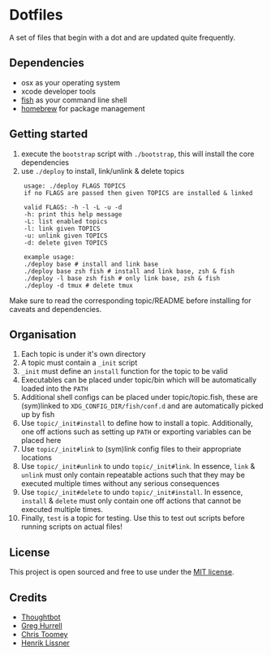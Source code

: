 # Dotfiles #

A set of files that begin with a dot and are updated quite frequently.

## Dependencies ##

- osx as your operating system
- xcode developer tools
- [fish](http://fishshell.com/) as your command line shell
- [homebrew](https://brew.sh/) for package management

## Getting started ##

1. execute the `bootstrap` script with `./bootstrap`, this will install the core
dependencies
2. use `./deploy` to install, link/unlink & delete topics

```
    usage: ./deploy FLAGS TOPICS
    if no FLAGS are passed then given TOPICS are installed & linked

    valid FLAGS: -h -l -L -u -d
    -h: print this help message
    -L: list enabled topics
    -l: link given TOPICS
    -u: unlink given TOPICS
    -d: delete given TOPICS

    example usage:
    ./deploy base # install and link base
    ./deploy base zsh fish # install and link base, zsh & fish
    ./deploy -l base zsh fish # only link base, zsh & fish
    ./deploy -d tmux # delete tmux
```

Make sure to read the corresponding topic/README before installing for caveats
and dependencies.

## Organisation ##

1. Each topic is under it's own directory
2. A topic must contain a `_init` script
3. `_init` must define an `install` function for the topic to be valid
4. Executables can be placed under topic/bin which will be automatically loaded
into the `PATH`
5. Additional shell configs can be placed under topic/topic.fish, these are
(sym)linked to `XDG_CONFIG_DIR/fish/conf.d` and are automatically picked up by
fish
6. Use `topic/_init#install` to define how to install a topic. Additionally, one
off actions such as setting up `PATH` or exporting variables can be placed here
7. Use `topic/_init#link` to (sym)link config files to their appropriate locations
8. Use `topic/_init#unlink` to undo `topic/_init#link`. In essence, `link` &
`unlink` must only contain repeatable actions such that they may be executed
multiple times without any serious consequences
9. Use `topic/_init#delete` to undo `topic/_init#install`. In essence, `install`
& `delete` must only contain one off actions that cannot be executed multiple
times.
10. Finally, `test` is a topic for testing. Use this to test out scripts before
running scripts on actual files!

## License ##

This project is open sourced and free to use under the [MIT license](LICENSE.md).

## Credits ##

* [Thoughtbot](https://github.com/thoughtbot/dotfiles)
* [Greg Hurrell](https://github.com/wincent/wincent)
* [Chris Toomey](https://github.com/christoomey/dotfiles)
* [Henrik Lissner](https://github.com/hlissner/dotfiles)

